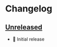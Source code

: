 # Changelog

## [Unreleased]

-   :seedling: Initial release

[Unreleased]: https://github.com/phetit/routing/commits
